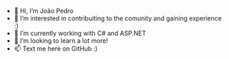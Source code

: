 - 👋 Hi, I’m João Pedro
- 👀 I’m interested in contribuiting to the comunity and gaining experience :)
- 🌱 I’m currently working with C# and ASP.NET
- 💞️ I’m looking to learn a lot more! 
- 📫 Text me here on GitHub :)

<!---
joaosantos7614/joaosantos7614 is a ✨ special ✨ repository because its `README.md` (this file) appears on your GitHub profile.
You can click the Preview link to take a look at your changes.
--->
